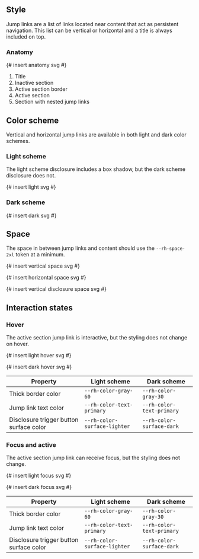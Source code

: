## Style

Jump links are a list of links located near content that act as persistent
navigation. This list can be vertical or horizontal and a title is always
included on top.

### Anatomy

<uxdot-example>{# insert anatomy svg #}</uxdot-example>

1. Title
2. Inactive section
3. Active section border
4. Active section
5. Section with nested jump links


## Color scheme

Vertical and horizontal jump links are available in both light and dark color
schemes.

### Light scheme

The light scheme disclosure includes a box shadow, but the dark scheme
disclosure does not.

<uxdot-example color-palette="lightest">{# insert light svg #}</uxdot-example>

### Dark scheme

<uxdot-example color-palette="darkest">{# insert dark svg #}</uxdot-example>

## Space

The space in between jump links and content should use the `--rh-space-2xl`
token at a minimum.

<uxdot-example>{# insert vertical space svg #}</uxdot-example>

<uxdot-example>{# insert horizontal space svg #}</uxdot-example>

<uxdot-example>{# insert vertical disclosure space svg #}</uxdot-example>

<hgroup>

## Interaction states

### Hover

</hgroup>

The active section jump link is interactive, but the styling does not change on
hover.

<uxdot-example color-palette="lightest">{# insert light hover svg #}</uxdot-example>

<uxdot-example color-palette="darkest">{# insert dark hover svg #}</uxdot-example>

<rh-table>

 | Property                                | Light scheme                 | Dark scheme               |
 | --------------------------------------- | ---------------------------- | ------------------------- |
 | Thick border color                      | `--rh-color-gray-60`         | `--rh-color-gray-30`      |
 | Jump link text color                    | `--rh-color-text-primary`    | `--rh-color-text-primary` |
 | Disclosure trigger button surface color | `--rh-color-surface-lighter` | `--rh-color-surface-dark` |

</rh-table>

### Focus and active

The active section jump link can receive focus, but the styling does not change.

<uxdot-example color-palette="lightest">{# insert light focus svg #}</uxdot-example>

<uxdot-example color-palette="darkest">{# insert dark focus svg #}</uxdot-example>

<rh-table>

 | Property                                | Light scheme                 | Dark scheme               |
 | --------------------------------------- | ---------------------------- | ------------------------- |
 | Thick border color                      | `--rh-color-gray-60`         | `--rh-color-gray-30`      |
 | Jump link text color                    | `--rh-color-text-primary`    | `--rh-color-text-primary` |
 | Disclosure trigger button surface color | `--rh-color-surface-lighter` | `--rh-color-surface-dark` |

</rh-table>
